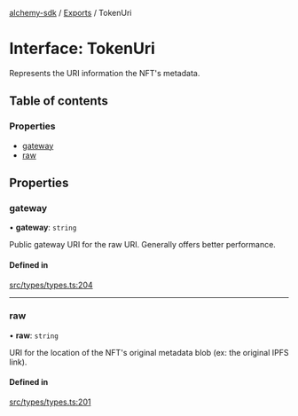 [alchemy-sdk](../README.md) / [Exports](../modules.md) / TokenUri

# Interface: TokenUri

Represents the URI information the NFT's metadata.

## Table of contents

### Properties

- [gateway](TokenUri.md#gateway)
- [raw](TokenUri.md#raw)

## Properties

### gateway

• **gateway**: `string`

Public gateway URI for the raw URI. Generally offers better performance.

#### Defined in

[src/types/types.ts:204](https://github.com/alchemyplatform/alchemy-sdk-js/blob/fd39d10/src/types/types.ts#L204)

___

### raw

• **raw**: `string`

URI for the location of the NFT's original metadata blob (ex: the original
IPFS link).

#### Defined in

[src/types/types.ts:201](https://github.com/alchemyplatform/alchemy-sdk-js/blob/fd39d10/src/types/types.ts#L201)
